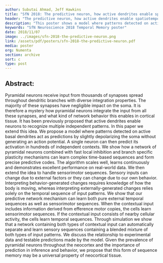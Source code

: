```yaml
---
author: Subutai Ahmad, Jeff Hawkins
title: "SfN 2018: The predictive neuron, how active dendrites enable spatiotemporal computation in the neocortex"
header: "The predictive neuron, how active dendrites enable spatiotemporal computation in the neocortex"
description: "This poster shows a model where patterns detected on active basal dendrites act as predictions by slightly depolarizing the soma without generating an action potential. A single neuron can then predict its activation in hundreds of independent contexts. The predictive network mechanism can learn both pure external temporal sequences as well as sensorimotor sequences. When the contextual input includes information derived from efference motor copies, the cells learn sensorimotor sequences. If the contextual input consists of nearby cellular activity, the cells learn temporal sequences."
keywords: "SfN Neuroscience 2018 Temporal Memory poster"
date: 2018/11/07
image: ../images/sfn-2018-the-predictive-neuron.png
link: /assets/pdf/posters/sfn-2018-the-predictive-neuron.pdf
media: poster
org: Numenta
section: archive
sort: c
type: post
---
```


## Abstract:
Pyramidal neurons receive input from thousands of synapses spread throughout dendritic branches with diverse integration properties. The majority of these synapses have negligible impact on the soma. It is therefore a mystery how pyramidal neurons integrate the input from all these synapses, and what kind of network behavior this enables in cortical tissue. It has been previously proposed that active dendrites enable neurons to recognize multiple independent patterns. In this paper we extend this idea. We propose a model where patterns detected on active basal dendrites act as predictions by slightly depolarizing the soma without generating an action potential. A single neuron can then predict its activation in hundreds of independent contexts. We show how a network of pyramidal neurons combined with fast local inhibition and branch specific plasticity mechanisms can learn complex time-based sequences and form precise predictive codes. The algorithm scales well, learns continuously and demonstrates excellent performance on real-world data. We then extend the idea to handle sensorimotor sequences. Sensory inputs can change due to external factors or they can change due to our own behavior. Interpreting behavior-generated changes requires knowledge of how the body is moving, whereas interpreting externally-generated changes relies solely on the temporal sequence of input patterns. We show that our predictive network mechanism can learn both pure external temporal sequences as well as sensorimotor sequences. When the contextual input includes information derived from efference motor copies, the cells learn sensorimotor sequences. If the contextual input consists of nearby cellular activity, the cells learn temporal sequences. Through simulation we show that a network containing both types of contextual input can automatically separate and learn sensory sequences containing a blended mixture of both types of input patterns. We discuss the relationship to experimental data and testable predictions made by the model. Given the prevalence of pyramidal neurons throughout the neocortex and the importance of prediction in inference and behavior, we propose that this form of sequence memory may be a universal property of neocortical tissue.
